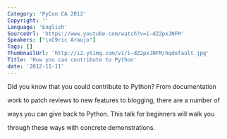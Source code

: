 ```yaml
---
Category: 'PyCon CA 2012'
Copyright: ''
Language: 'English'
SourceUrl: 'https://www.youtube.com/watch?v=i-dZ2pxJNFM'
Speakers: ["\xC9ric Araujo"]
Tags: []
ThumbnailUrl: 'http://i2.ytimg.com/vi/i-dZ2pxJNFM/hqdefault.jpg'
Title: 'How you can contribute to Python'
date: '2012-11-11'
---
```

Did you know that you could contribute to Python? From documentation

work to patch reviews to new features to blogging, there are a number of

ways you can give back to Python. This talk for beginners will walk you

through these ways with concrete demonstrations.

